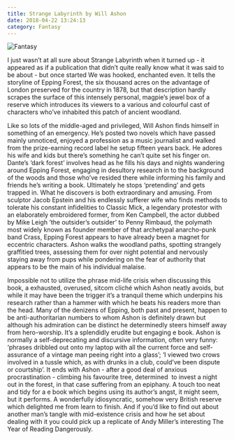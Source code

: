 ```yaml
---
title: Strange Labyrinth by Will Ashon
date: 2018-04-22 13:24:13
category: Fantasy
---
```


![Fantasy](https://www.pirandelloltre.com/content/images/6.jpg)

I just wasn’t at all sure about Strange Labyrinth when it turned up - it appeared as if a publication that didn’t quite really know what it was said to be about - but once started We was hooked, enchanted even. It tells the storyline of Epping Forest, the six thousand acres on the advantage of London preserved for the country in 1878, but that description hardly scrapes the surface of this intensely personal, magpie’s jewel box of a reserve which introduces its viewers to a various and colourful cast of characters who’ve inhabited this patch of ancient woodland.

Like so lots of the middle-aged and privileged, Will Ashon finds himself in something of an emergency. He’s posted two novels which have passed mainly unnoticed, enjoyed a profession as a music journalist and walked from the prize-earning record label he setup fifteen years back. He adores his wife and kids but there’s something he can’t quite set his finger on. Dante’s ‘dark forest’ involves head as he fills his days and nights wandering around Epping Forest, engaging in desultory research in to the background of the woods and those who’ve resided there while informing his family and friends he’s writing a book. Ultimately he stops ‘pretending’ and gets trapped in. What he discovers is both extraordinary and amusing. From sculptor Jacob Epstein and his endlessly sufferer wife who finds methods to tolerate his constant infidelities to Classic Mick, a legendary protestor with an elaborately embroidered former, from Ken Campbell, the actor dubbed by Mike Leigh ’the outsider’s outsider’ to Penny Rimbaud, the polymath most widely known as founder member of that archetypal anarcho-punk band Crass, Epping Forest appears to have already been a magnet for eccentric characters. Ashon walks the woodland paths, spotting strangely graffitied trees, assessing them for over night potential and nervously staying away from pups while pondering on the fear of authority that appears to be the main of his individual malaise.

Impossible not to utilize the phrase mid-life crisis when discussing this book, a exhausted, overused, sitcom cliché which Ashon neatly avoids, but while it may have been the trigger it’s a tranquil theme which underpins his research rather than a hammer with which he beats his readers more than the head. Many of the denizens of Epping, both past and present, happen to be anti-authoritarian numbers to whom Ashon is definitely drawn but although his admiration can be distinct he determinedly steers himself away from hero-worship. It’s a splendidly erudite but engaging e book. Ashon is normally a self-deprecating and discursive information, often very funny: ‘phrases dribbled out onto my laptop with all the current force and self-assurance of a vintage man peeing right into a glass’; ‘I viewed two crows involved in a tussle which, as with drunks in a club, could’ve been dispute or courtship’. It ends with Ashon - after a good deal of anxious procrastination - climbing his favourite tree, determined  to invest a night out in the forest, in that case suffering from an epiphany. A touch too neat and tidy for a e book which begins using its author’s angst, it might seem, but it performs. A wonderfully idiosyncratic, somehow very British reserve which delighted me from learn to finish. And if you’d like to find out about another man’s tangle with mid-existence crisis and how he set about dealing with it you could pick up a replicate of Andy Miller’s interesting The Year of Reading Dangerously.